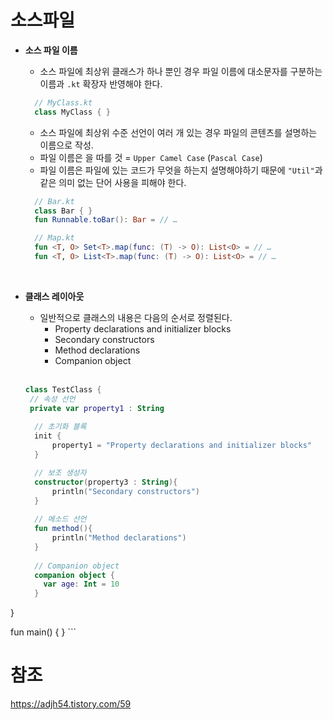 # 소스파일
  * **소스 파일 이름**
    * 소스 파일에 최상위 클래스가 하나 뿐인 경우 파일 이름에 대소문자를 구분하는 이름과 ```.kt``` 확장자 반영해야 한다.
    ```kotlin
      // MyClass.kt
      class MyClass { }
    ```
    * 소스 파일에 최상위 수준 선언이 여러 개 있는 경우 파일의 콘텐츠를 설명하는 이름으로 작성.
    * 파일 이름은 을 따를 것 = ```Upper Camel Case``` (```Pascal Case```)
    * 파일 이름은 파일에 있는 코드가 무엇을 하는지 설명해야하기 때문에  ```"Util"```과 같은 의미 없는 단어 사용을 피해야 한다.
    ```kotlin
      // Bar.kt
      class Bar { }
      fun Runnable.toBar(): Bar = // …

      // Map.kt
      fun <T, O> Set<T>.map(func: (T) -> O): List<O> = // …
      fun <T, O> List<T>.map(func: (T) -> O): List<O> = // …
    ```
    <br>

  * **클래스 레이아웃**
    * 일반적으로 클래스의 내용은 다음의 순서로 정렬된다. 
      * Property declarations and initializer blocks
      * Secondary constructors
      * Method declarations
      * Companion object
      <br>

    ```kotlin
    class TestClass {
     // 속성 선언
     private var property1 : String 
      
      // 초기화 블록    
      init {
          property1 = "Property declarations and initializer blocks"
      }
    
      // 보조 생성자
      constructor(property3 : String){
          println("Secondary constructors")
      }
      
      // 메소드 선언
      fun method(){
          println("Method declarations")
      }
   
      // Companion object
      companion object {
        var age: Int = 10
      }
}

  fun main() {
  }
    ```




# 참조
https://adjh54.tistory.com/59
